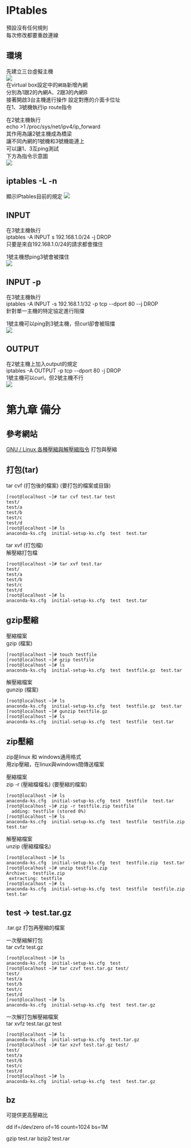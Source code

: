 # IPtables
預設沒有任何規則  
每次修改都要重啟連線  
## 環境
先建立三台虛擬主機  
<image src="../pic/三台主機.png">  
在virtual box設定中的`網路`新增內網  
分別為1跟2的內網A、2跟3的內網B  
接著開啟3台主機進行操作 
設定對應的介面卡位址   
在1、3號機執行ip route指令  
  
在2號主機執行  
echo >1 /proc/sys/net/ipv4/ip_forward  
其作用為讓2號主機成為橋梁  
讓不同內網的1號機和3號機能連上  
可以讓1、3互ping測試   
下方為指令示意圖  
<image src="../pic/內網設定.png">  
  
## iptables -L -n  
顯示IPtables目前的規定
<image src="../pic/iptables2.png">  

## INPUT  
在3號主機執行  
iptables -A INPUT s 192.168.1.0/24 -j DROP  
只要是來自192.168.1.0/24的請求都會擋住  
  
1號主機想ping3號會被擋住  
<image src="../pic/iptables1.png">  

## INPUT -p 
在3號主機執行  
iptables -A INPUT -s 192.168.1.1/32 -p tcp --dport 80 --j DROP  
針對單一主機的特定協定進行阻擋  
  
1號主機可以ping到3號主機，但curl卻會被阻擋  
<image src="../pic/input.png">  

## OUTPUT  
在2號主機上加入output的規定  
iptables -A OUTPUT -p tcp --dport 80 -j DROP  
1號主機可以curl，但2號主機不行  
<image src="../pic/output.png">  

# 第九章 備分
## 參考網站
[GNU / Linux 各種壓縮與解壓縮指令](http://note.drx.tw/2008/04/command.html)
打包與壓縮  

## 打包(tar)
tar cvf (打包後的檔案) (要打包的檔案或目錄)  
```
[root@localhost ~]# tar cvf test.tar test  
test/
test/a
test/b
test/c
test/d
[root@localhost ~]# ls
anaconda-ks.cfg  initial-setup-ks.cfg  test  test.tar
```
tar xvf (打包檔)  
解壓縮打包檔
```
[root@localhost ~]# tar xvf test.tar
test/
test/a
test/b
test/c
test/d
[root@localhost ~]# ls
anaconda-ks.cfg  initial-setup-ks.cfg  test  test.tar
```


## gzip壓縮  
壓縮檔案  
gzip (檔案)  
```
[root@localhost ~]# touch testfile
[root@localhost ~]# gzip testfile 
[root@localhost ~]# ls
anaconda-ks.cfg  initial-setup-ks.cfg  test  testfile.gz  test.tar
```
解壓縮檔案  
gunzip (檔案)  
```
[root@localhost ~]# ls
anaconda-ks.cfg  initial-setup-ks.cfg  test  testfile.gz  test.tar
[root@localhost ~]# gunzip testfile.gz 
[root@localhost ~]# ls
anaconda-ks.cfg  initial-setup-ks.cfg  test  testfile  test.tar
```

## zip壓縮
zip是linux 和 windows通用格式  
用zip壓縮，在linux與windows間傳送檔案  
  
壓縮檔案   
zip -r (壓縮檔檔名) (要壓縮的檔案) 
```
[root@localhost ~]# ls
anaconda-ks.cfg  initial-setup-ks.cfg  test  testfile  test.tar
[root@localhost ~]# zip -r testfile.zip testfile 
  adding: testfile (stored 0%)
[root@localhost ~]# ls
anaconda-ks.cfg  initial-setup-ks.cfg  test  testfile  testfile.zip  test.tar
```
  
解壓縮檔案  
unzip (壓縮檔檔名) 
```
[root@localhost ~]# ls
anaconda-ks.cfg  initial-setup-ks.cfg  test  testfile.zip  test.tar
[root@localhost ~]# unzip testfile.zip 
Archive:  testfile.zip
 extracting: testfile                
[root@localhost ~]# ls
anaconda-ks.cfg  initial-setup-ks.cfg  test  testfile  testfile.zip  test.tar
```

## test -> test.tar.gz

.tar.gz 打包再壓縮的檔案  

一次壓縮解打包  
tar cvfz test.gz  
```
[root@localhost ~]# ls
anaconda-ks.cfg  initial-setup-ks.cfg  test
[root@localhost ~]# tar czvf test.tar.gz test/
test/
test/a
test/b
test/c
test/d
[root@localhost ~]# ls
anaconda-ks.cfg  initial-setup-ks.cfg  test  test.tar.gz

```
一次解打包解壓縮檔案  
tar xvfz test.tar.gz test  
```
[root@localhost ~]# ls
anaconda-ks.cfg  initial-setup-ks.cfg  test.tar.gz
[root@localhost ~]# tar xzvf test.tar.gz test/
test/
test/a
test/b
test/c
test/d
[root@localhost ~]# ls
anaconda-ks.cfg  initial-setup-ks.cfg  test  test.tar.gz
```

## bz
可提供更高壓縮比  

dd if=/dev/zero of=16 count=1024 bs=1M  

gzip test.rar
bzip2 test.rar
